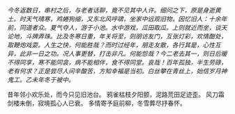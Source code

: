
*今冬返数日，串村之后，与老者话聊，竟不见其中人许。细问之下，原是身逝黄土。时天气晴寒，鸡蜷狗缩，又东北风呼啸，坐家中远观旧物，因忆旧人：十余年前，同道者众。夏气夺人，游于小池。水中游戏，瓜田取瓜。上则就近而坐，谈天论地，斗牌弄珠。比及冬寒日重，年关将至，则朋访友门，互张灯彩，欢情酣处，取鞭炮戏耍。人生之快，何能胜哉？而时过经年，朋走友散，各行其是，心性互异，此非一日之功。况人事更替，打击非凡。何能怨哉？今二老去其一，则日后暖不得同享，寒不能同衾，病不能相伴，食不得同堂。哀哉！百年孤独，半生劳碌，老有何求？正是尝尽人间辛酸苦，方知幸福是当初。白丝攀在青丝上，始信岁月神鬼工。乙未年冬于被中。*

<!-- more -->

昔年邻小欢乐处，而今只见旧池台。
鸦雀枯枝夕阳颤，泥路荒田足迹歪。
风刀霜剑楼未倒，寂境孤心人已衰。
多情寄予庭前柳，冬雪葬尽抒春怀。
